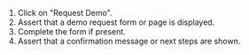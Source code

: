1. Click on "Request Demo".
2. Assert that a demo request form or page is displayed.
3. Complete the form if present.
4. Assert that a confirmation message or next steps are shown.